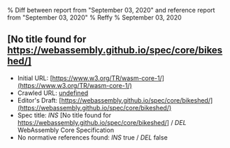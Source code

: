 % Diff between report from "September 03, 2020" and reference report from "September 03, 2020"
% Reffy
% September 03, 2020

## [No title found for https://webassembly.github.io/spec/core/bikeshed/]

- Initial URL: [https://www.w3.org/TR/wasm-core-1/](https://www.w3.org/TR/wasm-core-1/)
- Crawled URL: [undefined](undefined)
- Editor's Draft: [https://webassembly.github.io/spec/core/bikeshed/](https://webassembly.github.io/spec/core/bikeshed/)
- Spec title: *INS* [No title found for https://webassembly.github.io/spec/core/bikeshed/] / *DEL* WebAssembly Core Specification
- No normative references found: *INS* true / *DEL* false


